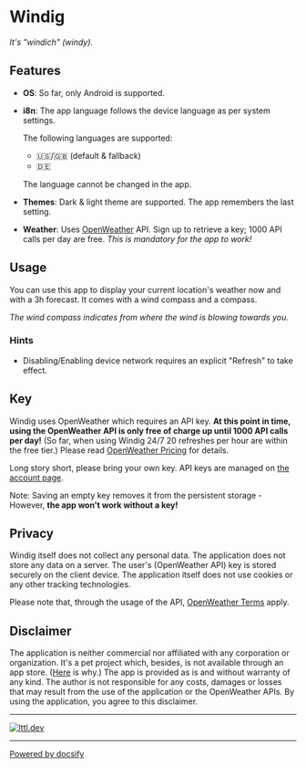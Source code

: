 # Windig

*It's "windich" (windy).*

## Features

- **OS**: So far, only Android is supported.
- **i8n**: The app language follows the device language as per system settings.
  
  The following languages are supported:
  - :us:/:uk: (default & fallback)
  - :de:

  The language cannot be changed in the app. 
- **Themes**: Dark & light theme are supported. The app remembers the last setting.
- **Weather**: Uses [OpenWeather](https://openweathermap.org/api) API. Sign up to retrieve a key; 1000 API calls per day are free. *This is mandatory for the app to work!*

## Usage

You can use this app to display your current location's weather now and with a 3h forecast. It comes with a wind compass and a compass.

*The wind compass indicates from where the wind is blowing towards you.*

### Hints

- Disabling/Enabling device network requires an explicit "Refresh" to take effect.

## Key

Windig uses OpenWeather which requires an API key. **At this point in time, using the OpenWeather API is only free of charge up until 1000 API calls per day!** (So far, when using Windig 24/7 20 refreshes per hour are within the free tier.) Please read [OpenWeather Pricing](https://openweathermap.org/price) for details.

Long story short, please bring your own key. API keys are managed on [the account page](https://home.openweathermap.org/users/sign_in).

Note: Saving an empty key removes it from the persistent storage - However, **the app won't work without a key!**

## Privacy

Windig itself does not collect any personal data. The application does not store any data on a server. The user's (OpenWeather API) key is stored securely on the client device. The application itself does not use cookies or any other tracking technologies.

Please note that, through the usage of the API, [OpenWeather Terms](https://openweathermap.org/api) apply.

## Disclaimer

The application is neither commercial nor affiliated with any corporation or organization. It's a pet project which, besides, is not available through an app store. ([Here](https://github.com/m5lk3n/windig/blob/main/docs/FAQ.md) is why.) The app is provided as is and without warranty of any kind. The author is not responsible for any costs, damages or losses that may result from the use of the application or the OpenWeather APIs. By using the application, you agree to this disclaimer.

---

[![lttl.dev](../logo-small.png)](https://lttl.dev)

---

[Powered by docsify](https://docsify.js.org/)